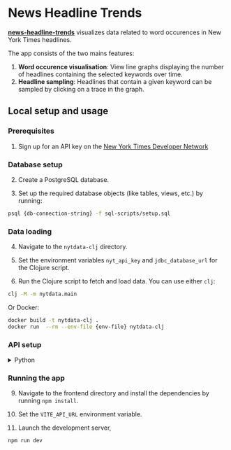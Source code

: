# News Headline Trends

[**news-headline-trends**](https://news-headline-trends.vercel.app) visualizes data related to word occurences in New York Times headlines. 

The app consists of the two mains features:
1. **Word occurence visualisation**: View line graphs displaying the number of headlines containing the selected keywords over time.
2. **Headline sampling**: Headlines that contain a given keyword can be sampled by clicking on a trace in the graph.

## Local setup and usage

### Prerequisites

1. Sign up for an API key on the [New York Times Developer Network](https://developer.nytimes.com)

### Database setup

2. Create a PostgreSQL database.

3. Set up the required database objects (like tables, views, etc.) by running: 

```bash 
psql {db-connection-string} -f sql-scripts/setup.sql 
```

### Data loading

4. Navigate to the `nytdata-clj` directory.

5. Set the environment variables `nyt_api_key` and `jdbc_database_url` for the Clojure script.

6. Run the Clojure script to fetch and load data. You can use either `clj`:

```bash 
clj -M -m nytdata.main
```

Or Docker:

```bash
docker build -t nytdata-clj .
docker run  --rm --env-file {env-file} nytdata-clj
```

### API setup

<details>
    <summary>Python</summary>

7. Install the requirements using `pip install -r api/python/requirements.txt` (the use of a virtual environment is recommended). Then set the `DATABASE_URL` environment variable.

8. Start the API by running

```bash
uvicorn main:app
```

</details>


### Running the app

9. Navigate to the frontend directory and install the dependencies by running `npm install`.

10. Set the `VITE_API_URL` environment variable.

10. Launch the development server,

```bash
npm run dev
```

